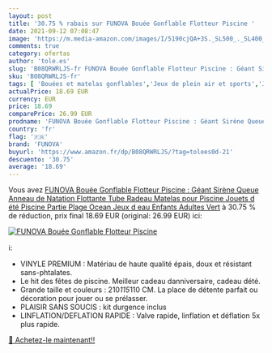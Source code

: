 ```yaml
---
layout: post
title: '30.75 % rabais sur FUNOVA Bouée Gonflable Flotteur Piscine '
date: 2021-09-12 07:08:47
image: 'https://m.media-amazon.com/images/I/5190cjQA+3S._SL500_._SL400_.jpg'
comments: true
category: ofertas
author: 'tole.es'
slug: 'B08QRWRLJS-fr FUNOVA Bouée Gonflable Flotteur Piscine : Géant Sirène...'
sku: 'B08QRWRLJS-fr'
tags: [ 'Bouées et matelas gonflables','Jeux de plein air et sports','Jeux deau et de plage','Jeux et Jouets','Jeux et jouets','funova', ]
actualPrice: 18.69 EUR
currency: EUR
price: 18.69
comparePrice: 26.99 EUR
prodname: 'FUNOVA Bouée Gonflable Flotteur Piscine : Géant Sirène Queue Anneau de Natation  Flottante Tube Radeau Matelas pour Piscine  Jouets d été Piscine Partie Plage Ocean Jeux d eau Enfants Adultes Vert'
country: 'fr'
flag: '🇫🇷'
brand: 'FUNOVA'
buyurl: 'https://www.amazon.fr/dp/B08QRWRLJS/?tag=tolees0d-21'
descuento: '30.75'
average: '18.69'
---
```


Vous avez [FUNOVA Bouée Gonflable Flotteur Piscine : Géant Sirène Queue Anneau de Natation  Flottante Tube Radeau Matelas pour Piscine  Jouets d été Piscine Partie Plage Ocean Jeux d eau Enfants Adultes Vert](https://www.amazon.fr/dp/B08QRWRLJS/?tag=tolees0d-21)  à  30.75 % de réduction, prix final  18.69 EUR (original: 26.99 EUR) ici:

[![FUNOVA Bouée Gonflable Flotteur Piscine ](https://m.media-amazon.com/images/I/5190cjQA+3S._SL500_._SL400_.jpg)](https://www.amazon.fr/dp/B08QRWRLJS/?tag=tolees0d-21)

ℹ️:

- VINYLE PREMIUM : Matériau de haute qualité épais, doux et résistant sans-phtalates.
- Le hit des fêtes de piscine. Meilleur cadeau danniversaire, cadeau dété.
- Grande taille et couleurs : 210*115*110 CM. La place de détente parfait ou décoration pour jouer ou se prélasser.
- PLAISIR SANS SOUCIS : kit durgence inclus
- LINFLATION/DEFLATION RAPIDE : Valve rapide, linflation et déflation 5x plus rapide.

[🛒 Achetez-le maintenant!!](https://www.amazon.fr/dp/B08QRWRLJS/?tag=tolees0d-21)
